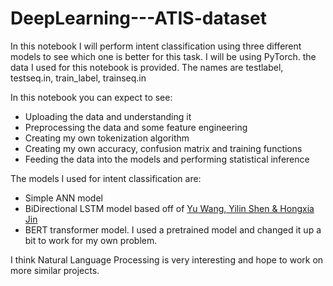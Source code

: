 # DeepLearning---ATIS-dataset
In this notebook I will perform intent classification using three different models to see which one is better for this task. I will be using PyTorch.
the data I used for this notebook is provided. The names are testlabel, testseq.in, train_label, trainseq.in

In this notebook you can expect to see:
  * Uploading the data and understanding it
  * Preprocessing the data and some feature engineering
  * Creating my own tokenization algorithm
  * Creating my own accuracy, confusion matrix and training functions
  * Feeding the data into the models and performing statistical inference

The models I used for intent classification  are:
  * Simple ANN model
  * BiDirectional LSTM model based off of [Yu Wang, Yilin Shen & Hongxia Jin](https://arxiv.org/pdf/1812.10235v1.pdf)
  * BERT transformer model. I used a pretrained model and changed it up a bit to work for my own problem.

I think Natural Language Processing is very interesting and hope to work on more similar projects.
